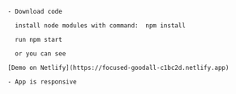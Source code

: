   
    - Download code
  
      install node modules with command:  npm install
  
      run npm start
  
      or you can see 
  
    [Demo on Netlify](https://focused-goodall-c1bc2d.netlify.app)
  
    - App is responsive
  
